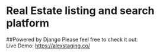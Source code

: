 # Real Estate listing and search platform
##Powered by Django
Please feel free to check it out:<br>
Live Demo: https://alexstaging.co/
